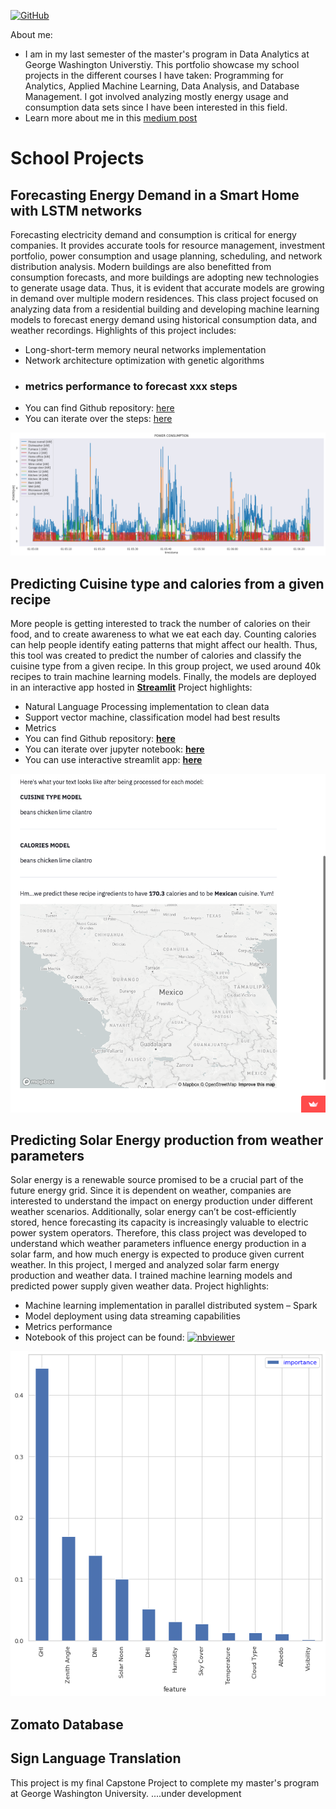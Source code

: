 [![GitHub](https://img.shields.io/badge/GitHub-black?logo=GitHub&style=plastic)](https://github.com/jgarcia2411)

About me:
- I am in my last semester of the master's program in Data Analytics at George Washington Universtiy. This portfolio showcase my school projects in the different courses I have taken: Programming for Analytics, Applied Machine Learning, Data Analysis, and Database Management. I got involved analyzing mostly energy usage and consumption data sets since I have been interested in this field. 
- Learn more about me in this [medium post](https://medium.com/@garciaguerra.jl/my-journey-from-petroleum-engineering-to-data-science-a7f05919d406)

# School Projects

## Forecasting Energy Demand in a Smart Home with LSTM networks

Forecasting electricity demand and consumption is critical for energy companies. It provides accurate tools for resource management, investment portfolio, power consumption and usage planning, scheduling, and network distribution analysis. Modern buildings are also benefitted from consumption forecasts, and more buildings are adopting new technologies to generate usage data. Thus, it is evident that accurate models are growing in demand over multiple modern residences. This class project focused on analyzing data from a residential building and developing machine learning models to forecast energy demand using historical consumption data, and weather recordings. Highlights of this project includes:
-	Long-short-term memory neural networks implementation
-	Network architecture optimization with genetic algorithms
-	### metrics performance to forecast xxx steps
-	You can find Github repository: [here]()
-	You can iterate over the steps: [here]()

![powervstime](/images/timestamp.png)

## Predicting Cuisine type and calories from a given recipe
More people is getting interested to track the number of calories on their food, and to create awareness to what we eat each day. Counting calories can help people identify eating patterns that might affect our health. Thus, this tool was created to predict the number of calories and classify the cuisine type from a given recipe. In this group project, we used around 40k recipes to train machine learning models. Finally, the models are deployed in an interactive app hosted in [**Streamlit**](https://share.streamlit.io/msalceda/emse-6574-final-project/main/final_project_app.py) 
Project highlights:
-	Natural Language Processing implementation to clean data 
-	Support vector machine, classification model had best results
-	Metrics
-	You can find Github repository: [**here**]()
-	You can iterate over jupyter notebook: [**here**](https://nbviewer.org/github/msalceda/msalceda.github.io/blob/master/assets/emse6574_assignments/EMSE_6574_Final_Project.ipynb)
-	You can use interactive streamlit app: [**here**](https://share.streamlit.io/msalceda/emse-6574-final-project/main/final_project_app.py) 

[![streamlitapp](/images/streamlitapp.png)](https://share.streamlit.io/msalceda/emse-6574-final-project/main/final_project_app.py)

## Predicting Solar Energy production from weather parameters
Solar energy is a renewable source promised to be a crucial part of the future energy grid. Since it is dependent on weather, companies are interested to understand the impact on energy production under different weather scenarios. Additionally, solar energy can’t be cost-efficiently stored, hence forecasting its capacity is increasingly valuable to electric power system operators. Therefore, this class project was developed to understand which weather parameters influence energy production in a solar farm, and how much energy is expected to produce given current weather. In this project, I merged and analyzed solar farm energy production and weather data. I trained machine learning models and predicted power supply given weather data. Project highlights:
-	Machine learning implementation in parallel distributed system – Spark
-	Model deployment using data streaming capabilities 
-	Metrics performance
-	Notebook of this project can be found: [![nbviewer](https://raw.githubusercontent.com/jupyter/design/master/logos/Badges/nbviewer_badge.svg)](https://nbviewer.jupyter.org/github/msalceda/msalceda.github.io/blob/master/assets/emse6574_assignments/Week_2_Assignment_Michael_Salceda.ipynb)

![featureimportance](/images/featureimportance.png)

## Zomato Database

## Sign Language Translation 

This project is my final Capstone Project to complete my master's program at George Washington University.
....under development

